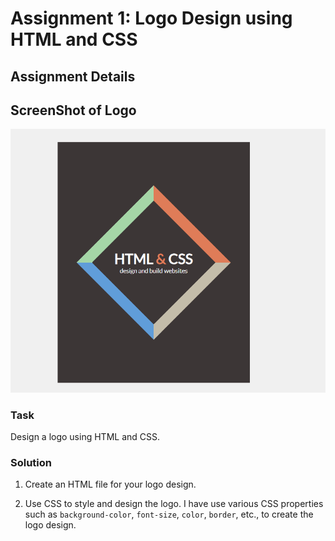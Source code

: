 # Assignment 1: Logo Design using HTML and CSS


## Assignment Details

##  ScreenShot of Logo
![ScreenShot](<Screenshot 2023-09-20 173442.png>)

### Task
Design a logo using HTML and CSS.

### Solution
1. Create an HTML file for your logo design.

2. Use CSS to style and design the logo. I have use various CSS properties such as `background-color`, `font-size`, `color`, `border`, etc., to create the logo design.



